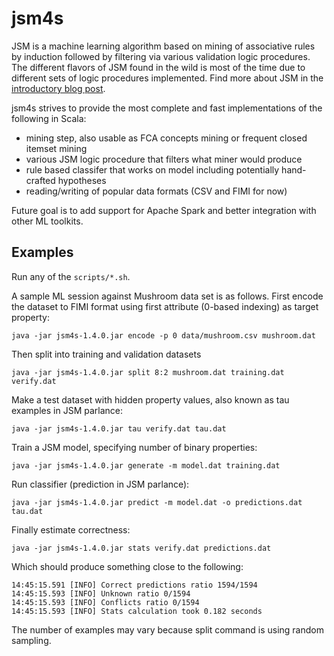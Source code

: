 # jsm4s

JSM is a machine learning algorithm based on mining of associative rules by induction followed by filtering via various validation logic procedures. The different flavors of JSM found in the wild is most of the time due to different sets of logic procedures implemented. Find more about JSM in the [introductory blog post](https://olshansky.me/jsm/ml/scala/2017/08/05/jsm-as-machine-learning.html).

jsm4s strives to provide the most complete and fast implementations of the following in Scala:
- mining step, also usable as FCA concepts mining or frequent closed itemset mining
- various JSM logic procedure that filters what miner would produce
- rule based classifer that works on model including potentially hand-crafted hypotheses
- reading/writing of popular data formats (CSV and FIMI for now)

Future goal is to add support for Apache Spark and better integration with other ML toolkits.

## Examples

Run any of the `scripts/*.sh`.

A sample ML session against Mushroom data set is as follows.
First encode the dataset to FIMI format using first attribute (0-based indexing) as target property:
```
java -jar jsm4s-1.4.0.jar encode -p 0 data/mushroom.csv mushroom.dat
```

Then split into training and validation datasets
```
java -jar jsm4s-1.4.0.jar split 8:2 mushroom.dat training.dat verify.dat
```

Make a test dataset with hidden property values, also known as tau examples in JSM parlance:
```
java -jar jsm4s-1.4.0.jar tau verify.dat tau.dat
```

Train a JSM model, specifying number of binary properties:
```
java -jar jsm4s-1.4.0.jar generate -m model.dat training.dat
```

Run classifier (prediction in JSM parlance):
```
java -jar jsm4s-1.4.0.jar predict -m model.dat -o predictions.dat tau.dat
```

Finally estimate correctness:
```
java -jar jsm4s-1.4.0.jar stats verify.dat predictions.dat
```

Which should produce something close to the following:
```
14:45:15.591 [INFO] Correct predictions ratio 1594/1594
14:45:15.593 [INFO] Unknown ratio 0/1594
14:45:15.593 [INFO] Conflicts ratio 0/1594
14:45:15.593 [INFO] Stats calculation took 0.182 seconds
```
The number of examples may vary because split command is using random sampling.
